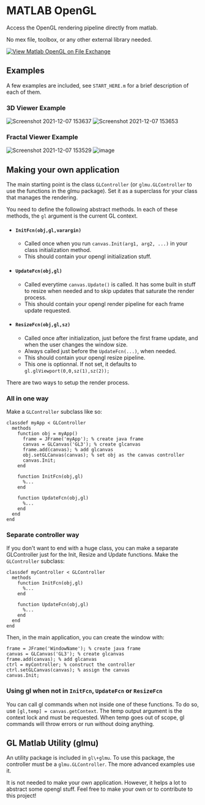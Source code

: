 # MATLAB OpenGL
Access the OpenGL rendering pipeline directly from matlab.

No mex file, toolbox, or any other external library needed.

[![View Matlab OpenGL on File Exchange](https://www.mathworks.com/matlabcentral/images/matlab-file-exchange.svg)](https://www.mathworks.com/matlabcentral/fileexchange/102109-matlab-opengl)

## Examples
A few examples are included, see `START_HERE.m` for a brief description of each of them.

### 3D Viewer Example
![Screenshot 2021-12-07 153637](https://user-images.githubusercontent.com/93832337/145102562-3cc09f72-08ba-433b-9840-32b8796a1f32.png)
![Screenshot 2021-12-07 153653](https://user-images.githubusercontent.com/93832337/145102580-b2fb868e-75fd-4325-886f-e94005ad60fd.png)

### Fractal Viewer Example
![Screenshot 2021-12-07 153529](https://user-images.githubusercontent.com/93832337/145102619-61f6f0d7-7512-41e2-8618-511df79a91d8.png)
![image](https://github.com/fr0nkk/matogl/assets/93832337/4a62d6c8-8f4a-41c4-962b-7ceadd749cf0)


## Making your own application
The main starting point is the class `GLController` (or `glmu.GLController` to use the functions in the glmu package). Set it as a superclass for your class that manages the rendering.

You need to define the following abstract methods. In each of these methods, the `gl` argument is the current GL context.
- #### `InitFcn(obj,gl,varargin)`
  - Called once when you run `canvas.Init(arg1, arg2, ...)` in your class initialization method.
  - This should contain your opengl initialization stuff.

- #### `UpdateFcn(obj,gl)`
  - Called everytime `canvas.Update()` is called. It has some built in stuff to resize when needed and to skip updates that saturate the render process.
  - This should contain your opengl render pipeline for each frame update requested.

- #### `ResizeFcn(obj,gl,sz)`
  - Called once after initialization, just before the first frame update, and when the user changes the window size.
  - Always called just before the `UpdateFcn(...)`, when needed.
  - This should contain your opengl resize pipeline.
  - This one is optionnal. If not set, it defaults to `gl.glViewport(0,0,sz(1),sz(2));`

There are two ways to setup the render process.
### All in one way
Make a `GLController` subclass like so:
```
classdef myApp < GLController
  methods
    function obj = myApp()
      frame = JFrame('myApp'); % create java frame
      canvas = GLCanvas('GL3'); % create glcanvas
      frame.add(canvas); % add glcanvas
      obj.setGLCanvas(canvas); % set obj as the canvas controller
      canvas.Init;
    end
    
    function InitFcn(obj,gl)
      %...
    end
    
    function UpdateFcn(obj,gl)
      %...
    end
  end
end
```
### Separate controller way
If you don't want to end with a huge class, you can make a separate GLController just for the Init, Resize and Update functions.
Make the `GLController` subclass:
```
classdef myController < GLController
  methods
    function InitFcn(obj,gl)
      %...
    end
    
    function UpdateFcn(obj,gl)
      %...
    end
  end
end
```
Then, in the main application, you can create the window with:
```
frame = JFrame('WindowName'); % create java frame
canvas = GLCanvas('GL3'); % create glcanvas
frame.add(canvas); % add glcanvas
ctrl = myController; % construct the controller
ctrl.setGLCanvas(canvas); % assign the canvas
canvas.Init;
```

### Using gl when not in `InitFcn`, `UpdateFcn` or `ResizeFcn`
You can call gl commands when not inside one of these functions. To do so, use `[gl,temp] = canvas.getContext`. The temp output argument is the context lock and must be requested. When temp goes out of scope, gl commands will throw errors or run without doing anything.

## GL Matlab Utility (glmu)
An utility package is included in `gl\+glmu`. To use this package, the controller must be a `glmu.GLController`. The more advanced examples use it.

It is not needed to make your own application. However, it helps a lot to abstract some opengl stuff. Feel free to make your own or to contribute to this project!
